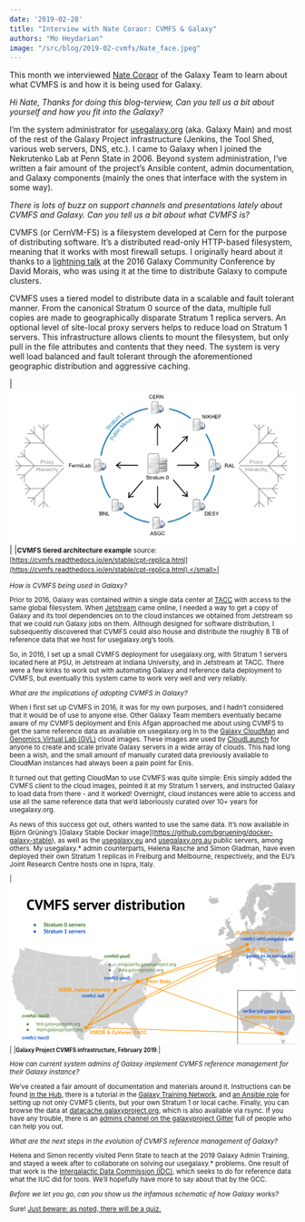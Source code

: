 ```yaml
---
date: '2019-02-28'
title: "Interview with Nate Coraor: CVMFS & Galaxy"
authors: "Mo Heydarian"
image: "/src/blog/2019-02-cvmfs/Nate_face.jpeg"
---
```


This month we interviewed [Nate Coraor](https://github.com/natefoo) of the Galaxy Team to learn about what CVMFS is and how it is being used for Galaxy.



_Hi Nate, Thanks for doing this blog-terview, Can you tell us a bit about yourself and how you fit into the Galaxy?_

I’m the system administrator for [usegalaxy.org](https://usegalaxy.org/) (aka. Galaxy Main) and most of the rest of the Galaxy Project infrastructure (Jenkins, the Tool Shed, various web servers, DNS, etc.). I came to Galaxy when I joined the Nekrutenko Lab at Penn State in 2006. Beyond system administration, I’ve written a fair amount of the project’s Ansible content, admin documentation, and Galaxy components (mainly the ones that interface with the system in some way).

_There is lots of buzz on support channels and presentations lately about CVMFS and Galaxy. Can you tell us a bit about what CVMFS is?_

CVMFS (or CernVM-FS) is a filesystem developed at Cern for the purpose of distributing software. It’s a distributed read-only HTTP-based filesystem, meaning that it works with most firewall setups. I originally heard about it thanks to a [lightning talk](https://gcc16.sched.com/event/7aB7/distributing-galaxy-data-through-cvmfs) at the 2016 Galaxy Community Conference by David Morais, who was using it at the time to distribute Galaxy to compute clusters.

CVMFS uses a tiered model to distribute data in a scalable and fault tolerant manner. From the canonical Stratum 0 source of the data, multiple full copies are made to geographically disparate Stratum 1 replica servers. An optional level of site-local proxy servers helps to reduce load on Stratum 1 servers. This infrastructure allows clients to mount the filesystem, but only pull in the file attributes and contents that they need. The system is very well load balanced and fault tolerant through the aforementioned geographic distribution and aggressive caching.

|![cvmfs-tiered-architecture-example](/src/blog/2019-02-cvmfs/cvmfs-tiered-architecture-example.png)|
|<small>**CVMFS tiered architecture example** source: [https://cvmfs.readthedocs.io/en/stable/cpt-replica.html](https://cvmfs.readthedocs.io/en/stable/cpt-replica.html).</small>|

_How is CVMFS being used in Galaxy?_

Prior to 2016, Galaxy was contained within a single data center at [TACC](https://www.tacc.utexas.edu/) with access to the same global filesystem. When [Jetstream](https://jetstream-cloud.org/) came online, I needed a way to get a copy of Galaxy and its tool dependencies on to the cloud instances we obtained from Jetstream so that we could run Galaxy jobs on them. Although designed for software distribution, I subsequently discovered that CVMFS could also house and distribute the roughly 8 TB of reference data that we host for usegalaxy.org’s tools.

So, in 2016, I set up a small CVMFS deployment for usegalaxy.org, with Stratum 1 servers located here at PSU, in Jetstream at Indiana University, and in Jetstream at TACC. There were a few kinks to work out with automating Galaxy and reference data deployment to CVMFS, but eventually this system came to work very well and very reliably.

_What are the implications of adopting CVMFS in Galaxy?_

When I first set up CVMFS in 2016, it was for my own purposes, and I hadn’t considered that it would be of use to anyone else. Other Galaxy Team members eventually became aware of my CVMFS deployment and Enis Afgan approached me about using CVMFS to get the same reference data as available on usegalaxy.org in to the [Galaxy CloudMan](https://galaxyproject.org/cloudman/) and [Genomics Virtual Lab (GVL)](https://www.melbournebioinformatics.org.au/project/gvl/) cloud images. These images are used by [CloudLaunch](https://launch.usegalaxy.org/) for anyone to create and scale private Galaxy servers in a wide array of clouds. This had long been a wish, and the small amount of manually curated data previously available to CloudMan instances had always been a pain point for Enis.

It turned out that getting CloudMan to use CVMFS was quite simple: Enis simply added the CVMFS client to the cloud images, pointed it at my Stratum 1 servers, and instructed Galaxy to load data from there - and it worked! Overnight, cloud instances were able to access and use all the same reference data that we’d laboriously curated over 10+ years for usegalaxy.org.

As news of this success got out, others wanted to use the same data. It’s now available in Björn Grüning’s [Galaxy Stable Docker image])https://github.com/bgruening/docker-galaxy-stable), as well as the [usegalaxy.eu](https://usegalaxy.eu/) and [usegalaxy.org.au](https://usegalaxy.org.au/) public servers, among others. My usegalaxy.* admin counterparts, Helena Rasche and Simon Gladman, have even deployed their own Stratum 1 replicas in Freiburg and Melbourne, respectively, and the EU’s Joint Research Centre hosts one in Ispra, Italy.

|![cvmfs-server-distribution](/src/blog/2019-02-cvmfs/cvmfs-server-distribution.png)|
|<small>**Galaxy Project CVMFS infrastructure, February 2019**.</small>|

_How can current system admins of Galaxy implement CVMFS reference management for their Galaxy instance?_

We’ve created a fair amount of documentation and materials around it. Instructions can be found [in the Hub](https://galaxyproject.org/admin/reference-data-repo/#mounting-reference-data-with-cernvm-fs-cvmfs), there is a tutorial in the [Galaxy Training Network](https://galaxyproject.org/admin/reference-data-repo/#mounting-reference-data-with-cernvm-fs-cvmfs), and [an Ansible role](https://github.com/galaxyproject/ansible-cvmfs) for setting up not only CVMFS clients, but your own Stratum 1 or local cache. Finally, you can browse the data at [datacache.galaxyproject.org](http://datacache.galaxyproject.org/), which is also available via rsync. If you have any trouble, there is an [admins channel on the galaxyproject Gitter](https://gitter.im/galaxyproject/admins) full of people who can help you out.

_What are the next steps in the evolution of CVMFS reference management of Galaxy?_

Helena and Simon recently visited Penn State to teach at the 2019 Galaxy Admin Training, and stayed a week after to collaborate on solving our usegalaxy.* problems. One result of that work is the [Intergalactic Data Commission (IDC)](https://github.com/galaxyproject/idc), which seeks to do for reference data what the IUC did for tools. We’ll hopefully have more to say about that by the GCC.

_Before we let you go, can you show us the infamous schematic of how Galaxy works?_

Sure! [Just beware: as noted, there will be a quiz.](https://docs.google.com/presentation/d/1ei3DjVuZDrKEZ_7xOfZTFMkIxKmG4TE6cl-sEIFG6xE/edit#slide=id.g1e79bd23a7_0_0)

